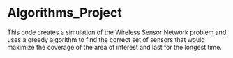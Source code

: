 # Algorithms_Project
This code creates a simulation of the Wireless Sensor Network problem and uses a greedy algorithm to find the correct set of sensors that would maximize the coverage of the area of interest and last for the longest time.
